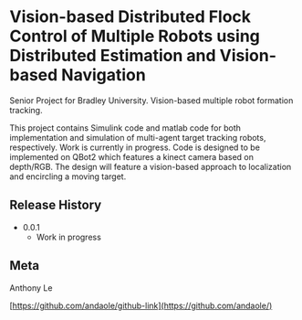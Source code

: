 # Vision-based Distributed Flock Control of Multiple Robots using Distributed Estimation and Vision-based Navigation
Senior Project for Bradley University. Vision-based multiple robot formation tracking.


  This project contains Simulink code and matlab code for both implementation and simulation of multi-agent target tracking robots, respectively. Work is currently in progress. 
  Code is designed to be implemented on QBot2 which features a kinect camera based on depth/RGB. The design will feature a vision-based approach to localization and encircling a moving target.


## Release History


* 0.0.1
    * Work in progress

## Meta

Anthony Le

[https://github.com/andaole/github-link](https://github.com/andaole/)
